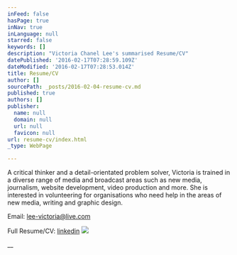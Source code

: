 ```yaml
---
inFeed: false
hasPage: true
inNav: true
inLanguage: null
starred: false
keywords: []
description: "Victoria Chanel Lee's summarised Resume/CV"
datePublished: '2016-02-17T07:28:59.109Z'
dateModified: '2016-02-17T07:28:53.014Z'
title: Resume/CV
author: []
sourcePath: _posts/2016-02-04-resume-cv.md
published: true
authors: []
publisher:
  name: null
  domain: null
  url: null
  favicon: null
url: resume-cv/index.html
_type: WebPage

---
```

A critical thinker and a detail-orientated problem solver, Victoria is trained in a diverse range of media and broadcast areas such as new media, journalism, website development, video production and more. She is interested in volunteering for organisations who need help in the areas of new media, writing and graphic design.

Email: [lee-victoria@live.com][0]

Full Resume/CV: [linkedin][1]
![](https://the-grid-user-content.s3-us-west-2.amazonaws.com/a83cb5e4-d5a7-488b-9f43-7816d8fce6b8.jpg)

__

[0]: mailto:lee-victoria@live.com
[1]: https://www.linkedin.com/in/victoriachanellee